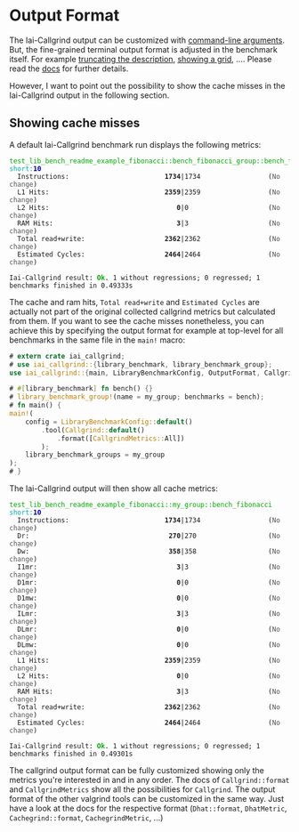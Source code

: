 <!-- markdownlint-disable MD041 MD033 -->

# Output Format

The Iai-Callgrind output can be customized with [command-line
arguments](../../../cli_and_env/output.md). But, the fine-grained terminal
output format is adjusted in the benchmark itself. For example [truncating
the description][`OutputFormat.truncate_description`], [showing a
grid][`OutputFormat.show_grid`], .... Please read the [docs][`OutputFormat`] for
further details.

However, I want to point out the possibility to show the cache misses in the
Iai-Callgrind output in the following section.

## Showing cache misses

A default Iai-Callgrind benchmark run displays the following metrics:

<pre><code class="hljs"><span style="color:#0A0">test_lib_bench_readme_example_fibonacci::bench_fibonacci_group::bench_fibonacci</span> <span style="color:#0AA">short</span><span style="color:#0AA">:</span><b><span style="color:#00A">10</span></b>
<span style="color:#555">  </span>Instructions:                        <b>1734</b>|1734                 (<span style="color:#555">No change</span>)
<span style="color:#555">  </span>L1 Hits:                             <b>2359</b>|2359                 (<span style="color:#555">No change</span>)
<span style="color:#555">  </span>L2 Hits:                                <b>0</b>|0                    (<span style="color:#555">No change</span>)
<span style="color:#555">  </span>RAM Hits:                               <b>3</b>|3                    (<span style="color:#555">No change</span>)
<span style="color:#555">  </span>Total read+write:                    <b>2362</b>|2362                 (<span style="color:#555">No change</span>)
<span style="color:#555">  </span>Estimated Cycles:                    <b>2464</b>|2464                 (<span style="color:#555">No change</span>)

Iai-Callgrind result: <b><span style="color:#0A0">Ok</span></b>. 1 without regressions; 0 regressed; 1 benchmarks finished in 0.49333s</code></pre>

The cache and ram hits, `Total read+write` and `Estimated Cycles` are actually
not part of the original collected callgrind metrics but calculated from them.
If you want to see the cache misses nonetheless, you can achieve this by
specifying the output format for example at top-level for all benchmarks in the
same file in the `main!` macro:

```rust
# extern crate iai_callgrind;
# use iai_callgrind::{library_benchmark, library_benchmark_group};
use iai_callgrind::{main, LibraryBenchmarkConfig, OutputFormat, CallgrindMetrics, Callgrind};

# #[library_benchmark] fn bench() {}
# library_benchmark_group!(name = my_group; benchmarks = bench);
# fn main() {
main!(
    config = LibraryBenchmarkConfig::default()
        .tool(Callgrind::default()
            .format([CallgrindMetrics::All])
        );
    library_benchmark_groups = my_group
);
# }
```

The Iai-Callgrind output will then show all cache metrics:

<pre><code class="hljs"><span style="color:#0A0">test_lib_bench_readme_example_fibonacci::my_group::bench_fibonacci</span> <span style="color:#0AA">short</span><span style="color:#0AA">:</span><b><span style="color:#00A">10</span></b>
<span style="color:#555">  </span>Instructions:                        <b>1734</b>|1734                 (<span style="color:#555">No change</span>)
<span style="color:#555">  </span>Dr:                                   <b>270</b>|270                  (<span style="color:#555">No change</span>)
<span style="color:#555">  </span>Dw:                                   <b>358</b>|358                  (<span style="color:#555">No change</span>)
<span style="color:#555">  </span>I1mr:                                   <b>3</b>|3                    (<span style="color:#555">No change</span>)
<span style="color:#555">  </span>D1mr:                                   <b>0</b>|0                    (<span style="color:#555">No change</span>)
<span style="color:#555">  </span>D1mw:                                   <b>0</b>|0                    (<span style="color:#555">No change</span>)
<span style="color:#555">  </span>ILmr:                                   <b>3</b>|3                    (<span style="color:#555">No change</span>)
<span style="color:#555">  </span>DLmr:                                   <b>0</b>|0                    (<span style="color:#555">No change</span>)
<span style="color:#555">  </span>DLmw:                                   <b>0</b>|0                    (<span style="color:#555">No change</span>)
<span style="color:#555">  </span>L1 Hits:                             <b>2359</b>|2359                 (<span style="color:#555">No change</span>)
<span style="color:#555">  </span>L2 Hits:                                <b>0</b>|0                    (<span style="color:#555">No change</span>)
<span style="color:#555">  </span>RAM Hits:                               <b>3</b>|3                    (<span style="color:#555">No change</span>)
<span style="color:#555">  </span>Total read+write:                    <b>2362</b>|2362                 (<span style="color:#555">No change</span>)
<span style="color:#555">  </span>Estimated Cycles:                    <b>2464</b>|2464                 (<span style="color:#555">No change</span>)

Iai-Callgrind result: <b><span style="color:#0A0">Ok</span></b>. 1 without regressions; 0 regressed; 1 benchmarks finished in 0.49301s</code></pre>

The callgrind output format can be fully customized showing only the metrics
you're interested in and in any order. The docs of `Callgrind::format` and
`CallgrindMetrics` show all the possibilities for `Callgrind`. The output format
of the other valgrind tools can be customized in the same way. Just have a look
at the docs for the respective format (`Dhat::format`, `DhatMetric`,
`Cachegrind::format`, `CachegrindMetric`, ...)

[`OutputFormat`]: https://docs.rs/iai-callgrind/0.14.2/iai_callgrind/struct.OutputFormat.html
[`OutputFormat.show_grid`]: https://docs.rs/iai-callgrind/0.14.2/iai_callgrind/struct.OutputFormat.html#method.show_grid
[`OutputFormat.truncate_description`]: https://docs.rs/iai-callgrind/0.14.2/iai_callgrind/struct.OutputFormat.html#method.truncate_description
